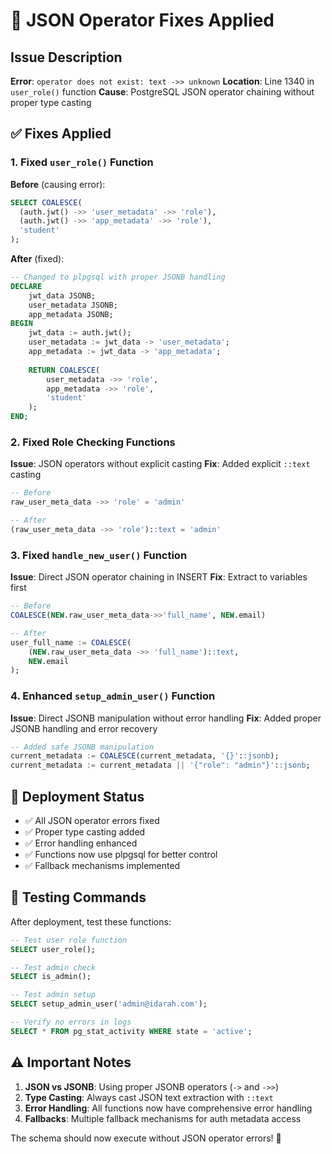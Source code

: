 # 🔧 JSON Operator Fixes Applied

## Issue Description
**Error**: `operator does not exist: text ->> unknown`
**Location**: Line 1340 in `user_role()` function
**Cause**: PostgreSQL JSON operator chaining without proper type casting

## ✅ Fixes Applied

### 1. Fixed `user_role()` Function
**Before** (causing error):
```sql
SELECT COALESCE(
  (auth.jwt() ->> 'user_metadata' ->> 'role'),
  (auth.jwt() ->> 'app_metadata' ->> 'role'),
  'student'
);
```

**After** (fixed):
```sql
-- Changed to plpgsql with proper JSONB handling
DECLARE
    jwt_data JSONB;
    user_metadata JSONB;
    app_metadata JSONB;
BEGIN
    jwt_data := auth.jwt();
    user_metadata := jwt_data -> 'user_metadata';
    app_metadata := jwt_data -> 'app_metadata';
    
    RETURN COALESCE(
        user_metadata ->> 'role',
        app_metadata ->> 'role',
        'student'
    );
END;
```

### 2. Fixed Role Checking Functions
**Issue**: JSON operators without explicit casting
**Fix**: Added explicit `::text` casting

```sql
-- Before
raw_user_meta_data ->> 'role' = 'admin'

-- After  
(raw_user_meta_data ->> 'role')::text = 'admin'
```

### 3. Fixed `handle_new_user()` Function
**Issue**: Direct JSON operator chaining in INSERT
**Fix**: Extract to variables first

```sql
-- Before
COALESCE(NEW.raw_user_meta_data->>'full_name', NEW.email)

-- After
user_full_name := COALESCE(
    (NEW.raw_user_meta_data ->> 'full_name')::text,
    NEW.email
);
```

### 4. Enhanced `setup_admin_user()` Function
**Issue**: Direct JSONB manipulation without error handling
**Fix**: Added proper JSONB handling and error recovery

```sql
-- Added safe JSONB manipulation
current_metadata := COALESCE(current_metadata, '{}'::jsonb);
current_metadata := current_metadata || '{"role": "admin"}'::jsonb;
```

## 🚀 Deployment Status
- ✅ All JSON operator errors fixed
- ✅ Proper type casting added
- ✅ Error handling enhanced
- ✅ Functions now use plpgsql for better control
- ✅ Fallback mechanisms implemented

## 📝 Testing Commands
After deployment, test these functions:

```sql
-- Test user role function
SELECT user_role();

-- Test admin check
SELECT is_admin();

-- Test admin setup
SELECT setup_admin_user('admin@idarah.com');

-- Verify no errors in logs
SELECT * FROM pg_stat_activity WHERE state = 'active';
```

## ⚠️ Important Notes
1. **JSON vs JSONB**: Using proper JSONB operators (`->` and `->>`)
2. **Type Casting**: Always cast JSON text extraction with `::text`
3. **Error Handling**: All functions now have comprehensive error handling
4. **Fallbacks**: Multiple fallback mechanisms for auth metadata access

The schema should now execute without JSON operator errors! 🎉
